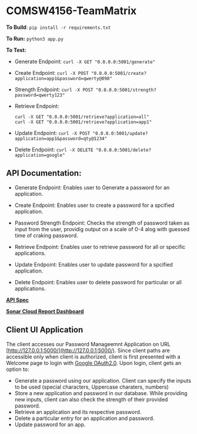 # COMSW4156-TeamMatrix

**To Build**: `pip install -r requirements.txt`

**To Run:** `python3 app.py`

**To Test:** 

- Generate Endpoint: 
    `curl -X GET "0.0.0.0:5001/generate"`

- Create Endpoint: 
    `curl -X POST "0.0.0.0:5001/create?application=app1&password=qwerty@098"`

- Strength Endpoint: 
    `curl -X POST "0.0.0.0:5001/strength?password=qwerty123"`

- Retrieve Endpoint: 
    ```
    curl -X GET "0.0.0.0:5001/retrieve?application=all"
    curl -X GET "0.0.0.0:5001/retrieve?application=app1"
    ```

- Update Endpoint:
    `curl -X POST "0.0.0.0:5001/update?application=app1&password=qty@1234"`

- Delete Endpoint: 
    `curl -X DELETE "0.0.0.0:5001/delete?application=google"`
    
    
 ## API Documentation:
 - Generate Endpoint: Enables user to Generate a password for an application.

- Create Endpoint: Enables user to create a password for a spcified application.

- Password Strength Endpoint: Checks the strength of password taken as input from the user, providig output on a scale of 0-4 alog with guessed time of craking password.

- Retrieve Endpoint: Enables user to retrieve password for all or specific applications.
  
- Update Endpoint: Enables user to update password for a spcified application.

- Delete Endpoint: Enables user to delete password for particular or all applications.

[**API Spec**](https://github.com/RohanKumarSachdeva/COMSW4156-TeamMatrix/blob/main/documentation/api_spec_password_manager.png)
 
[**Sonar Cloud Report Dashboard**](https://sonarcloud.io/summary/overall?id=RohanKumarSachdeva_COMSW4156-TeamMatrix)


## Client UI Application
The client accesses our Password Manageemnt Application on URL [http://127.0.0.1:5000/](http://127.0.0.1:5000/). 
Since client paths are accessible only when client is authorized, client is first presented with a Welcome page to login with [Google OAuth2.0](https://developers.google.com/assistant/identity/google-sign-in-oauth). 
Upon login, client gets an option to:
- Generate a password using our application. Client can specify the inputs to be used (special characters, Uppercase charaters, numbers)
- Store a new application and password in our database. While providing new inputs, client can also check the strength of their provided password.
- Retrieve an application and its respective password.
- Delete a particular entry for an application and password.
- Update password for an app.

